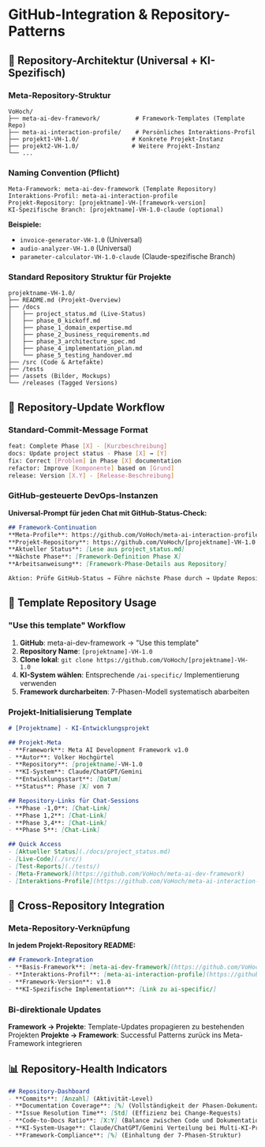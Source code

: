 # GitHub-Integration & Repository-Patterns

## 📁 Repository-Architektur (Universal + KI-Spezifisch)

### Meta-Repository-Struktur
```
VoHoch/
├── meta-ai-dev-framework/          # Framework-Templates (Template Repo)
├── meta-ai-interaction-profile/    # Persönliches Interaktions-Profil
├── projekt1-VH-1.0/               # Konkrete Projekt-Instanz
├── projekt2-VH-1.0/               # Weitere Projekt-Instanz
└── ...
```

### Naming Convention (Pflicht)
```
Meta-Framework: meta-ai-dev-framework (Template Repository)
Interaktions-Profil: meta-ai-interaction-profile
Projekt-Repository: [projektname]-VH-[framework-version]
KI-Spezifische Branch: [projektname]-VH-1.0-claude (optional)
```

**Beispiele:**
- `invoice-generator-VH-1.0` (Universal)
- `audio-analyzer-VH-1.0` (Universal)
- `parameter-calculator-VH-1.0-claude` (Claude-spezifische Branch)

### Standard Repository Struktur für Projekte
```
projektname-VH-1.0/
├── README.md (Projekt-Overview)
├── /docs
│   ├── project_status.md (Live-Status)
│   ├── phase_0_kickoff.md
│   ├── phase_1_domain_expertise.md
│   ├── phase_2_business_requirements.md
│   ├── phase_3_architecture_spec.md
│   ├── phase_4_implementation_plan.md
│   └── phase_5_testing_handover.md
├── /src (Code & Artefakte)
├── /tests
├── /assets (Bilder, Mockups)
└── /releases (Tagged Versions)
```

## 🔄 Repository-Update Workflow

### Standard-Commit-Message Format
```bash
feat: Complete Phase [X] - [Kurzbeschreibung]
docs: Update project status - Phase [X] → [Y]
fix: Correct [Problem] in Phase [X] documentation
refactor: Improve [Komponente] based on [Grund]
release: Version [X.Y] - [Release-Beschreibung]
```

### GitHub-gesteuerte DevOps-Instanzen
**Universal-Prompt für jeden Chat mit GitHub-Status-Check:**
```markdown
## Framework-Continuation
**Meta-Profile**: https://github.com/VoHoch/meta-ai-interaction-profile
**Projekt-Repository**: https://github.com/VoHoch/[projektname]-VH-1.0
**Aktueller Status**: [Lese aus project_status.md]
**Nächste Phase**: [Framework-Definition Phase X]
**Arbeitsanweisung**: [Framework-Phase-Details aus Repository]

Aktion: Prüfe GitHub-Status → Führe nächste Phase durch → Update Repository → Markiere Phase als abgeschlossen
```

## 🎯 Template Repository Usage

### "Use this template" Workflow
1. **GitHub**: meta-ai-dev-framework → "Use this template"
2. **Repository Name**: `[projektname]-VH-1.0`
3. **Clone lokal**: `git clone https://github.com/VoHoch/[projektname]-VH-1.0`
4. **KI-System wählen**: Entsprechende `/ai-specific/` Implementierung verwenden
5. **Framework durcharbeiten**: 7-Phasen-Modell systematisch abarbeiten

### Projekt-Initialisierung Template
```markdown
# [Projektname] - KI-Entwicklungsprojekt

## Projekt-Meta
- **Framework**: Meta AI Development Framework v1.0
- **Autor**: Volker Hochgürtel
- **Repository**: [projektname]-VH-1.0
- **KI-System**: Claude/ChatGPT/Gemini
- **Entwicklungsstart**: [Datum]
- **Status**: Phase [X] von 7

## Repository-Links für Chat-Sessions
- **Phase -1,0**: [Chat-Link]
- **Phase 1,2**: [Chat-Link]
- **Phase 3,4**: [Chat-Link]
- **Phase 5**: [Chat-Link]

## Quick Access
- [Aktueller Status](./docs/project_status.md)
- [Live-Code](./src/)
- [Test-Reports](./tests/)
- [Meta-Framework](https://github.com/VoHoch/meta-ai-dev-framework)
- [Interaktions-Profile](https://github.com/VoHoch/meta-ai-interaction-profile)
```

## 🔗 Cross-Repository Integration

### Meta-Repository-Verknüpfung
**In jedem Projekt-Repository README:**
```markdown
## Framework-Integration
- **Basis-Framework**: [meta-ai-dev-framework](https://github.com/VoHoch/meta-ai-dev-framework)
- **Interaktions-Profil**: [meta-ai-interaction-profile](https://github.com/VoHoch/meta-ai-interaction-profile)
- **Framework-Version**: v1.0
- **KI-Spezifische Implementation**: [Link zu ai-specific/]
```

### Bi-direktionale Updates
**Framework → Projekte**: Template-Updates propagieren zu bestehenden Projekten
**Projekte → Framework**: Successful Patterns zurück ins Meta-Framework integrieren

## 📊 Repository-Health Indicators

```markdown
## Repository-Dashboard
- **Commits**: [Anzahl] (Aktivität-Level)
- **Documentation Coverage**: [%] (Vollständigkeit der Phasen-Dokumentation)
- **Issue Resolution Time**: [Std] (Effizienz bei Change-Requests)
- **Code-to-Docs Ratio**: [X:Y] (Balance zwischen Code und Dokumentation)
- **KI-System-Usage**: Claude/ChatGPT/Gemini Verteilung bei Multi-KI-Projekten
- **Framework-Compliance**: [%] (Einhaltung der 7-Phasen-Struktur)
```